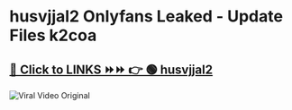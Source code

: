 
 # husvjjal2 Onlyfans Leaked - Update Files k2coa

## <h2><a href="https://clipsfans.com/husvjjal2&ref=git">🔗 Click to LINKS ⏩⏩ 👉 🟢 husvjjal2 </a></h2>

<a href="https://clipsfans.com/husvjjal2&ref=git" rel="nofollow" data-target="animated-image.originalLink"><img src="https://i.ibb.co.com/xMMVF88/686577567.gif" alt="Viral Video Original" style="max-width: 100%; display: inline-block;" data-target="animated-image.originalImage"></a>

